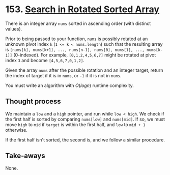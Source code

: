 # 153. [Search in Rotated Sorted Array](https://leetcode.com/problems/find-minimum-in-rotated-sorted-array/description/)

There is an integer array `nums` sorted in ascending order (with distinct values).

Prior to being passed to your function, `nums` is possibly rotated at an unknown pivot index `k` (`1 <= k < nums.length`) such that the resulting array is `[nums[k], nums[k+1], ..., nums[n-1], nums[0], nums[1], ..., nums[k-1]]` (0-indexed). For example, `[0,1,2,4,5,6,7]` might be rotated at pivot index `3` and become `[4,5,6,7,0,1,2]`.

Given the array `nums` after the possible rotation and an integer target, return the index of target if it is in `nums`, or `-1` if it is not in `nums`.

You must write an algorithm with $O(log n)$ runtime complexity.

## Thought process

We maintain a `low` and a `high` pointer, and run while `low < high`. We check if the first half is sorted by comparing `nums[low]` and `nums[mid]`. If so, we must move `high` to `mid` if `target` is within the first half, and `low` to `mid + 1` otherwise.

If the first half isn't sorted, the second is, and we follow a similar procedure.

## Take-aways

None.